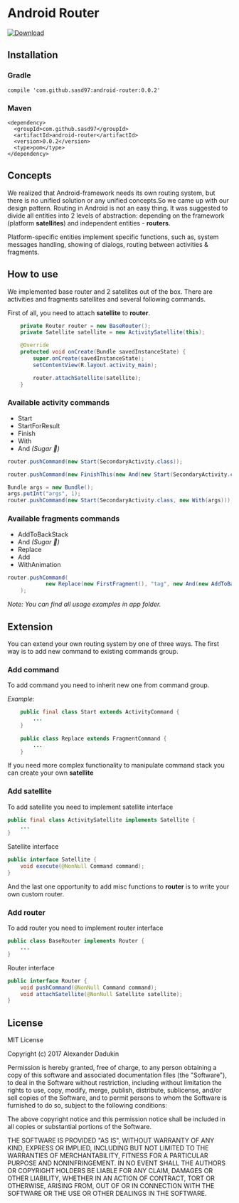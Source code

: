 # Android Router

 [ ![Download](https://api.bintray.com/packages/st235/android-router/android-router/images/download.svg?version=0.0.2) ](https://bintray.com/st235/android-router/android-router/0.0.2/link)

## Installation

### Gradle
```
compile 'com.github.sasd97:android-router:0.0.2'
```

### Maven
```
<dependency>
  <groupId>com.github.sasd97</groupId>
  <artifactId>android-router</artifactId>
  <version>0.0.2</version>
  <type>pom</type>
</dependency>
```

## Concepts

We realized that Android-framework needs its own routing system, but there is
no unified solution or any unified concepts.So we came up with our design pattern.
Routing in Android is not an easy thing. It was suggested to divide all entities into
2 levels of abstraction: depending on the framework (platform **satellites**) and independent entities - **routers**.

Platform-specific entities implement specific functions, such as, 
system messages handling, showing of dialogs, routing between activities & fragments.


## How to use

We implemented base router and 2 satellites out of the box. 
There are activities and fragments satellites and several following commands.

First of all, you need to attach **satellite** to **router**.

```java
    private Router router = new BaseRouter();
    private Satellite satellite = new ActivitySatellite(this);

    @Override
    protected void onCreate(Bundle savedInstanceState) {
        super.onCreate(savedInstanceState);
        setContentView(R.layout.activity_main);

        router.attachSatellite(satellite);
    }
```

### Available activity commands
- Start
- StartForResult
- Finish
- With
- And _(Sugar :candy:)_

```java
router.pushCommand(new Start(SecondaryActivity.class));
```

```java
router.pushCommand(new FinishThis(new And(new Start(SecondaryActivity.class))));
```

```java
Bundle args = new Bundle();
args.putInt("args", 1);
router.pushCommand(new Start(SecondaryActivity.class, new With(args)));
```


### Available fragments commands
- AddToBackStack
- And _(Sugar :candy:)_
- Replace
- Add
- WithAnimation

```java
router.pushCommand(
            new Replace(new FirstFragment(), "tag", new And(new AddToBackStack(null)))
    );
```

_Note: You can find all usage examples in app folder._

## Extension

You can extend your own routing system by one of three ways.
The first way is to add new command to existing commands group.

### Add command
To add command you need to inherit new one from command group.

_Example:_
```java
    public final class Start extends ActivityCommand {
        ...
    }
    
    public class Replace extends FragmentCommand {
        ...
    }
```

If you need more complex functionality to manipulate command stack 
you can create your own __satellite__

### Add satellite
To add satellite you need to implement satellite interface

```java
public final class ActivitySatellite implements Satellite {
    ...
}
```

Satellite interface

```java
public interface Satellite {
    void execute(@NonNull Command command);
}
```

And the last one opportunity to add misc functions to **router** is to write your own custom router.
 
### Add router

 To add router you need to implement router interface
 
```java
public class BaseRouter implements Router {
    ...
}
```
 
 Router interface
 
```java
public interface Router {
    void pushCommand(@NonNull Command command);
    void attachSatellite(@NonNull Satellite satellite);
}
```

## License

MIT License

Copyright (c) 2017 Alexander Dadukin

Permission is hereby granted, free of charge, to any person obtaining a copy
of this software and associated documentation files (the "Software"), to deal
in the Software without restriction, including without limitation the rights
to use, copy, modify, merge, publish, distribute, sublicense, and/or sell
copies of the Software, and to permit persons to whom the Software is
furnished to do so, subject to the following conditions:

The above copyright notice and this permission notice shall be included in all
copies or substantial portions of the Software.

THE SOFTWARE IS PROVIDED "AS IS", WITHOUT WARRANTY OF ANY KIND, EXPRESS OR
IMPLIED, INCLUDING BUT NOT LIMITED TO THE WARRANTIES OF MERCHANTABILITY,
FITNESS FOR A PARTICULAR PURPOSE AND NONINFRINGEMENT. IN NO EVENT SHALL THE
AUTHORS OR COPYRIGHT HOLDERS BE LIABLE FOR ANY CLAIM, DAMAGES OR OTHER
LIABILITY, WHETHER IN AN ACTION OF CONTRACT, TORT OR OTHERWISE, ARISING FROM,
OUT OF OR IN CONNECTION WITH THE SOFTWARE OR THE USE OR OTHER DEALINGS IN THE
SOFTWARE.
